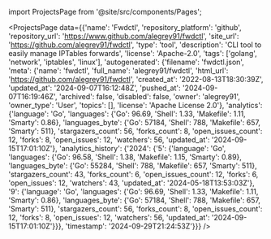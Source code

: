 
import ProjectsPage from '@site/src/components/Pages';

<ProjectsPage
    data={{'name': 'Fwdctl', 'repository_platform': 'github', 'repository_url': 'https://www.github.com/alegrey91/fwdctl', 'site_url': 'https://github.com/alegrey91/fwdctl', 'type': 'tool', 'description': 'CLI tool to easily manage IPTables forwards', 'license': 'Apache-2.0', 'tags': ['golang', 'network', 'iptables', 'linux'], 'autogenerated': {'filename': 'fwdctl.json', 'meta': {'name': 'fwdctl', 'full_name': 'alegrey91/fwdctl', 'html_url': 'https://github.com/alegrey91/fwdctl', 'created_at': '2022-08-13T18:30:39Z', 'updated_at': '2024-09-07T16:12:48Z', 'pushed_at': '2024-09-07T16:19:46Z', 'archived': false, 'disabled': false, 'owner': 'alegrey91', 'owner_type': 'User', 'topics': [], 'license': 'Apache License 2.0'}, 'analytics': {'language': 'Go', 'languages': {'Go': 96.69, 'Shell': 1.33, 'Makefile': 1.11, 'Smarty': 0.86}, 'languages_byte': {'Go': 57184, 'Shell': 788, 'Makefile': 657, 'Smarty': 511}, 'stargazers_count': 56, 'forks_count': 8, 'open_issues_count': 12, 'forks': 8, 'open_issues': 12, 'watchers': 56, 'updated_at': '2024-09-15T17:01:10Z'}, 'analytics_history': {'2024': {'5': {'language': 'Go', 'languages': {'Go': 96.58, 'Shell': 1.38, 'Makefile': 1.15, 'Smarty': 0.89}, 'languages_byte': {'Go': 55284, 'Shell': 788, 'Makefile': 657, 'Smarty': 511}, 'stargazers_count': 43, 'forks_count': 6, 'open_issues_count': 12, 'forks': 6, 'open_issues': 12, 'watchers': 43, 'updated_at': '2024-05-18T13:53:03Z'}, '9': {'language': 'Go', 'languages': {'Go': 96.69, 'Shell': 1.33, 'Makefile': 1.11, 'Smarty': 0.86}, 'languages_byte': {'Go': 57184, 'Shell': 788, 'Makefile': 657, 'Smarty': 511}, 'stargazers_count': 56, 'forks_count': 8, 'open_issues_count': 12, 'forks': 8, 'open_issues': 12, 'watchers': 56, 'updated_at': '2024-09-15T17:01:10Z'}}}, 'timestamp': '2024-09-29T21:24:53Z'}}}
/>
